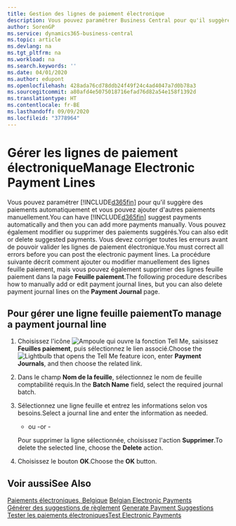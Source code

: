 ```yaml
---
title: Gestion des lignes de paiement électronique
description: Vous pouvez paramétrer Business Central pour qu'il suggère des paiements automatiquement et vous pouvez ajouter d'autres paiements manuellement. Vous pouvez également modifier ou supprimer des paiements suggérés.
author: SorenGP
ms.service: dynamics365-business-central
ms.topic: article
ms.devlang: na
ms.tgt_pltfrm: na
ms.workload: na
ms.search.keywords: ''
ms.date: 04/01/2020
ms.author: edupont
ms.openlocfilehash: 428ada76cd78ddb24f49f24c4ad4047a7d0b78a3
ms.sourcegitcommit: a80afd4e5075018716efad76d82a54e158f1392d
ms.translationtype: HT
ms.contentlocale: fr-BE
ms.lasthandoff: 09/09/2020
ms.locfileid: "3778964"
---
```

# <a name="manage-electronic-payment-lines"></a><span data-ttu-id="34dd4-104">Gérer les lignes de paiement électronique</span><span class="sxs-lookup"><span data-stu-id="34dd4-104">Manage Electronic Payment Lines</span></span>
<span data-ttu-id="34dd4-105">Vous pouvez paramétrer [!INCLUDE[d365fin](../../includes/d365fin_md.md)] pour qu'il suggère des paiements automatiquement et vous pouvez ajouter d'autres paiements manuellement.</span><span class="sxs-lookup"><span data-stu-id="34dd4-105">You can have [!INCLUDE[d365fin](../../includes/d365fin_md.md)] suggest payments automatically and then you can add more payments manually.</span></span> <span data-ttu-id="34dd4-106">Vous pouvez également modifier ou supprimer des paiements suggérés.</span><span class="sxs-lookup"><span data-stu-id="34dd4-106">You can also edit or delete suggested payments.</span></span> <span data-ttu-id="34dd4-107">Vous devez corriger toutes les erreurs avant de pouvoir valider les lignes de paiement électronique.</span><span class="sxs-lookup"><span data-stu-id="34dd4-107">You must correct all errors before you can post the electronic payment lines.</span></span> <span data-ttu-id="34dd4-108">La procédure suivante décrit comment ajouter ou modifier manuellement des lignes feuille paiement, mais vous pouvez également supprimer des lignes feuille paiement dans la page **Feuille paiement**.</span><span class="sxs-lookup"><span data-stu-id="34dd4-108">The following procedure describes how to manually add or edit payment journal lines, but you can also delete payment journal lines on the **Payment Journal** page.</span></span>  

## <a name="to-manage-a-payment-journal-line"></a><span data-ttu-id="34dd4-109">Pour gérer une ligne feuille paiement</span><span class="sxs-lookup"><span data-stu-id="34dd4-109">To manage a payment journal line</span></span>  

1.  <span data-ttu-id="34dd4-110">Choisissez l'icône ![Ampoule qui ouvre la fonction Tell Me](../../media/ui-search/search_small.png "Dites-moi ce que vous voulez faire"), saisissez **Feuilles paiement**, puis sélectionnez le lien associé.</span><span class="sxs-lookup"><span data-stu-id="34dd4-110">Choose the ![Lightbulb that opens the Tell Me feature](../../media/ui-search/search_small.png "Tell me what you want to do") icon, enter **Payment Journals**, and then choose the related link.</span></span>  
2.  <span data-ttu-id="34dd4-111">Dans le champ **Nom de la feuille**, sélectionnez le nom de feuille comptabilité requis.</span><span class="sxs-lookup"><span data-stu-id="34dd4-111">In the **Batch Name** field, select the required journal batch.</span></span>  
3.  <span data-ttu-id="34dd4-112">Sélectionnez une ligne feuille et entrez les informations selon vos besoins.</span><span class="sxs-lookup"><span data-stu-id="34dd4-112">Select a journal line and enter the information as needed.</span></span>  

     - <span data-ttu-id="34dd4-113">ou -</span><span class="sxs-lookup"><span data-stu-id="34dd4-113">or -</span></span>  

    <span data-ttu-id="34dd4-114">Pour supprimer la ligne sélectionnée, choisissez l'action **Supprimer**.</span><span class="sxs-lookup"><span data-stu-id="34dd4-114">To delete the selected line, choose the **Delete** action.</span></span>  

4.  <span data-ttu-id="34dd4-115">Choisissez le bouton **OK**.</span><span class="sxs-lookup"><span data-stu-id="34dd4-115">Choose the **OK** button.</span></span>  

## <a name="see-also"></a><span data-ttu-id="34dd4-116">Voir aussi</span><span class="sxs-lookup"><span data-stu-id="34dd4-116">See Also</span></span>  
 <span data-ttu-id="34dd4-117">[Paiements électroniques, Belgique](belgian-electronic-payments.md) </span><span class="sxs-lookup"><span data-stu-id="34dd4-117">[Belgian Electronic Payments](belgian-electronic-payments.md) </span></span>  
 <span data-ttu-id="34dd4-118">[Générer des suggestions de règlement](how-to-generate-payment-suggestions.md) </span><span class="sxs-lookup"><span data-stu-id="34dd4-118">[Generate Payment Suggestions](how-to-generate-payment-suggestions.md) </span></span>  
 [<span data-ttu-id="34dd4-119">Tester les paiements électroniques</span><span class="sxs-lookup"><span data-stu-id="34dd4-119">Test Electronic Payments</span></span>](how-to-test-electronic-payments.md)
